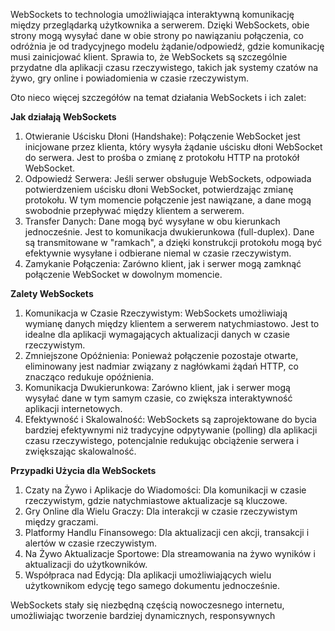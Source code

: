 
WebSockets to technologia umożliwiająca interaktywną komunikację między przeglądarką użytkownika a serwerem. 
Dzięki WebSockets, obie strony mogą wysyłać dane w obie strony po nawiązaniu połączenia, co odróżnia je od tradycyjnego modelu żądanie/odpowiedź, 
gdzie komunikację musi zainicjować klient. Sprawia to, że WebSockets są szczególnie przydatne dla aplikacji czasu rzeczywistego, 
takich jak systemy czatów na żywo, gry online i powiadomienia w czasie rzeczywistym.

Oto nieco więcej szczegółów na temat działania WebSockets i ich zalet:

**Jak działają WebSockets**
1. Otwieranie Uścisku Dłoni (Handshake): Połączenie WebSocket jest inicjowane przez klienta, który wysyła żądanie uścisku dłoni WebSocket do serwera. Jest to prośba o zmianę z protokołu HTTP na protokół WebSocket.
2. Odpowiedź Serwera: Jeśli serwer obsługuje WebSockets, odpowiada potwierdzeniem uścisku dłoni WebSocket, potwierdzając zmianę protokołu. W tym momencie połączenie jest nawiązane, a dane mogą swobodnie przepływać między klientem a serwerem.
3. Transfer Danych: Dane mogą być wysyłane w obu kierunkach jednocześnie. Jest to komunikacja dwukierunkowa (full-duplex). Dane są transmitowane w "ramkach", a dzięki konstrukcji protokołu mogą być efektywnie wysyłane i odbierane niemal w czasie rzeczywistym.
4. Zamykanie Połączenia: Zarówno klient, jak i serwer mogą zamknąć połączenie WebSocket w dowolnym momencie.

**Zalety WebSockets**
1. Komunikacja w Czasie Rzeczywistym: WebSockets umożliwiają wymianę danych między klientem a serwerem natychmiastowo. Jest to idealne dla aplikacji wymagających aktualizacji danych w czasie rzeczywistym.
2. Zmniejszone Opóźnienia: Ponieważ połączenie pozostaje otwarte, eliminowany jest nadmiar związany z nagłówkami żądań HTTP, co znacząco redukuje opóźnienia.
3. Komunikacja Dwukierunkowa: Zarówno klient, jak i serwer mogą wysyłać dane w tym samym czasie, co zwiększa interaktywność aplikacji internetowych.
4. Efektywność i Skalowalność: WebSockets są zaprojektowane do bycia bardziej efektywnymi niż tradycyjne odpytywanie (polling) dla aplikacji czasu rzeczywistego, potencjalnie redukując obciążenie serwera i zwiększając skalowalność.

**Przypadki Użycia dla WebSockets**
1. Czaty na Żywo i Aplikacje do Wiadomości: Dla komunikacji w czasie rzeczywistym, gdzie natychmiastowe aktualizacje są kluczowe.
2. Gry Online dla Wielu Graczy: Dla interakcji w czasie rzeczywistym między graczami.
3. Platformy Handlu Finansowego: Dla aktualizacji cen akcji, transakcji i alertów w czasie rzeczywistym.
4. Na Żywo Aktualizacje Sportowe: Dla streamowania na żywo wyników i aktualizacji do użytkowników.
5. Współpraca nad Edycją: Dla aplikacji umożliwiających wielu użytkownikom edycję tego samego dokumentu jednocześnie.


WebSockets stały się niezbędną częścią nowoczesnego internetu, umożliwiając tworzenie bardziej dynamicznych, responsywnych